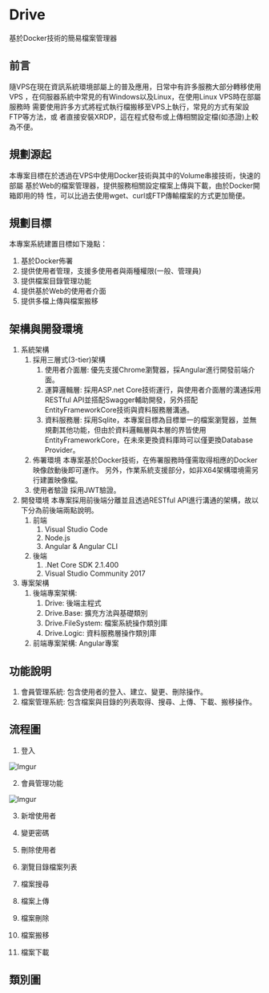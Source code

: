 # Drive
基於Docker技術的簡易檔案管理器

## 前言
隨VPS在現在資訊系統環境部屬上的普及應用，日常中有許多服務大部分轉移使用VPS
，在伺服器系統中常見的有Windows以及Linux，在使用Linux VPS時在部屬服務時
需要使用許多方式將程式執行檔搬移至VPS上執行，常見的方式有架設FTP等方法，或
者直接安裝XRDP，這在程式發布或上傳相關設定檔(如憑證)上較為不便。

## 規劃源起
本專案目標在於透過在VPS中使用Docker技術與其中的Volume串接技術，快速的部屬
基於Web的檔案管理器，提供服務相關設定檔案上傳與下載，由於Docker開箱即用的特
性，可以比過去使用wget、curl或FTP傳輸檔案的方式更加簡便。

## 規劃目標
本專案系統建置目標如下幾點：
1. 基於Docker佈署
2. 提供使用者管理，支援多使用者與兩種權限(一般、管理員)
3. 提供檔案目錄管理功能
4. 提供基於Web的使用者介面
5. 提供多檔上傳與檔案搬移

## 架構與開發環境
1. 系統架構
   1. 採用三層式(3-tier)架構
      1. 使用者介面層: 優先支援Chrome瀏覽器，採Angular進行開發前端介面。
      2. 運算邏輯層: 採用ASP.net Core技術運行，與使用者介面層的溝通採用RESTful API並搭配Swagger輔助開發，另外搭配EntityFrameworkCore技術與資料服務層溝通。
      3. 資料服務層: 採用Sqlite，本專案目標為目標單一的檔案瀏覽器，並無規劃其他功能，但由於資料邏輯層與本層的界皆使用EntityFrameworkCore，在未來更換資料庫時可以僅更換Database Provider。
   2. 佈署環境
      本專案基於Docker技術，在佈署服務時僅需取得相應的Docker映像啟動後即可運作。
      另外，作業系統支援部分，如非X64架構環境需另行建置映像檔。
   3. 使用者驗證
      採用JWT驗證。
2. 開發環境
   本專案採用前後端分離並且透過RESTful API進行溝通的架構，故以下分為前後端兩點說明。
   1. 前端
      1. Visual Studio Code
      1. Node.js
      2. Angular & Angular CLI
   2. 後端
      1. .Net Core SDK 2.1.400
      2. Visual Studio Community 2017
3. 專案架構
   1. 後端專案架構:
       1. Drive: 後端主程式
       2. Drive.Base: 擴充方法與基礎類別
       3. Drive.FileSystem: 檔案系統操作類別庫
       4. Drive.Logic: 資料服務層操作類別庫
   2. 前端專案架構: Angular專案

## 功能說明
1. 會員管理系統:
    包含使用者的登入、建立、變更、刪除操作。
2. 檔案管理系統:
    包含檔案與目錄的列表取得、搜尋、上傳、下載、搬移操作。

## 流程圖
1. 登入
 
![Imgur](https://i.imgur.com/al4VLmh.png)

2. 會員管理功能

![Imgur](https://i.imgur.com/vFnoSib.png)

3. 新增使用者

4. 變更密碼

5. 刪除使用者

6. 瀏覽目錄檔案列表

7. 檔案搜尋

8. 檔案上傳

9. 檔案刪除

10. 檔案搬移

11. 檔案下載

## 類別圖
